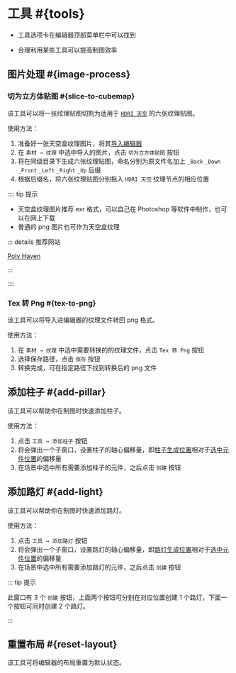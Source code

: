 # 工具 #{tools}

- 工具选项卡在编辑器顶部菜单栏中可以找到

- 合理利用某些工具可以提高制图效率

## 图片处理 #{image-process}

### 切为立方体贴图 #{slice-to-cubemap}

该工具可以将一张纹理贴图切割为适用于 [`HDRI 天空`](sceneSettings/sky#HDRI-天空) 的六张纹理贴图。

使用方法：

1. 准备好一张天空盒纹理图片，将其[导入编辑器](assets#导入纹理)
2. 在 `素材 → 纹理` 中选中导入的图片，点击 `切为立方体贴图` 按钮
3. 将在同级目录下生成六张纹理贴图，命名分别为原文件名加上 `_Back` `_Down` `_Front` `_Left` `_Right` `_Up` 后缀
4. 根据后缀名，将六张纹理贴图分别拖入 `HDRI 天空` 纹理节点的相应位置

:::: tip 提示

- 天空盒纹理图片推荐 exr 格式，可以自己在 Photoshop 等软件中制作，也可以在网上下载
- 普通的 png 图片也可作为天空盒纹理

::: details 推荐网站

[Poly Haven](https://polyhaven.com/hdris)

:::

::::

### Tex 转 Png #{tex-to-png}

该工具可以将导入进编辑器的纹理文件转回 png 格式。

使用方法：

1. 在 `素材 → 纹理` 中选中需要转换的的纹理文件，点击 `Tex 转 Png` 按钮
2. 选择保存路径，点击 `保存` 按钮
3. 转换完成，可在指定路径下找到转换后的 png 文件

## 添加柱子 #{add-pillar}

该工具可以帮助你在制图时快速添加柱子。

使用方法：

1. 点击 `工具 → 添加柱子` 按钮
2. 将会弹出一个子窗口，设置柱子的轴心偏移量，即<u>柱子生成位置</u>相对于<u>选中元件位置</u>的偏移量
3. 在场景中选中所有需要添加柱子的元件，之后点击 `创建` 按钮

## 添加路灯 #{add-light}

该工具可以帮助你在制图时快速添加路灯。

使用方法：

1. 点击 `工具 → 添加路灯` 按钮
2. 将会弹出一个子窗口，设置路灯的轴心偏移量，即<u>路灯生成位置</u>相对于<u>选中元件位置</u>的偏移量
3. 在场景中选中所有需要添加路灯的元件，之后点击 `创建` 按钮

::: tip 提示

此窗口有 3 个 `创建` 按钮，上面两个按钮可分别在对应位置创建 1 个路灯，下面一个按钮可同时创建 2 个路灯。

:::

## 重置布局 #{reset-layout}

该工具可将编辑器的布局重置为默认状态。
